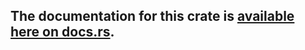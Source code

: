 ## The documentation for this crate is [available here on docs.rs](https://docs.rs/velopack/latest/velopack/).
